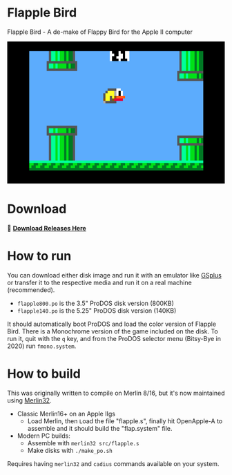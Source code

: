 # Flapple Bird

Flapple Bird - A de-make of Flappy Bird for the Apple II computer

![Flapple Gameplay Image](/assets/flapple_gameplay.png?raw=true "Flapple Bird Gameplay Image")

# Download
💾 **[Download Releases Here](https://github.com/digarok/flapple/releases)**

# How to run
You can download either disk image and run it with an emulator like [GSplus](https://github.com/digarok/gsplus) or transfer it to the respective media and run it on a real machine (recommended).  
- `flapple800.po` is the 3.5" ProDOS disk version (800KB)
- `flapple140.po` is the 5.25" ProDOS disk version (140KB)

It should automatically boot ProDOS and load the color version of Flapple Bird.  There is a Monochrome version of the game included on the disk.  To run it, quit with the `q` key, and from the ProDOS selector menu (Bitsy-Bye in 2020) run `fmono.system`.  

# How to build
This was originally written to compile on Merlin 8/16, but it's now maintained using [Merlin32](https://github.com/digarok/merlin32/).  

- Classic Merlin16+ on an Apple IIgs
  - Load Merlin, then `L`oad the file "flapple.s", finally hit OpenApple-A to assemble and it should build the "flap.system" file.
- Modern PC builds:
  - Assemble with `merlin32 src/flapple.s`
  - Make disks with `./make_po.sh`

Requires having `merlin32` and `cadius` commands available on your system.


